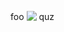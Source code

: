 foo <!-- $bar^2$ --> <img style="transform: translateY(0.1em); background: white;" src="https://render.githubusercontent.com/render/math?math=bar%5E2"> quz 